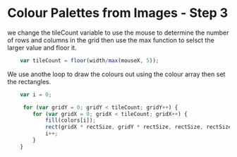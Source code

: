 # Colour Palettes from Images - Step 3

we change the tileCount variable to use the mouse to determine the number of rows and columns in the grid then use the max function to selsct the larger value and floor it.

```js
    var tileCount = floor(width/max(mouseX, 5));
```

We use anothe loop to draw the colours out using the colour array then set the rectangles.

```js
    var i = 0;

     for (var gridY = 0; gridY < tileCount; gridY++) {
        for (var gridX = 0; gridX < tileCount; gridX++) {
            fill(colors[i]);
            rect(gridX * rectSize, gridY * rectSize, rectSize, rectSize);
            i++;
        }
    }
```

